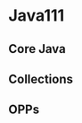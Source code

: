 # Java111

Core Java
---------------------------------------------------------
Collections
----------------------------------------------------------
OPPs
-------------------------------------
